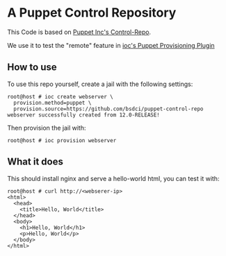 # A Puppet Control Repository

This Code is based on [Puppet Inc's Control-Repo](https://github.com/puppetlabs/control-repo).

We use it to test the "remote" feature in [ioc's Puppet Provisioning Plugin](https://github.com/bsdci/libioc/pull/629)

## How to use

To use this repo yourself, create a jail with the following settings:

```sh-session
root@host # ioc create webserver \
  provision.method=puppet \
  provision.source=https://github.com/bsdci/puppet-control-repo
webserver successfully created from 12.0-RELEASE!
```

Then provision the jail with:

```sh-session
root@host # ioc provision webserver
```

## What it does

This should install nginx and serve a hello-world html, you can test it with:


```sh-session
root@host # curl http://<webserer-ip>
<html>
  <head>
    <title>Hello, World</title>
  </head>
  <body>
    <h1>Hello, World</h1>
    <p>Hello, World</p>
  </body>
</html>
```

